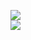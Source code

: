 [![](https://img.shields.io/badge/Made%20With-Github%20Spray-lightgrey.svg?style=for-the-badge&logo=github)](https://github.com/Annihil/github-spray#28217)  
[![](https://i.imgur.com/2DrTn0Z.gif)](https://github.com/Annihil/github-spray)